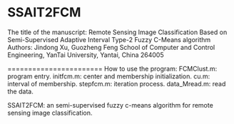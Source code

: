 # SSAIT2FCM
  
  The title of the manuscript: Remote Sensing Image Classification Based on Semi-Supervised Adaptive Interval Type-2 Fuzzy C-Means algorithm
  Authors: Jindong Xu, Guozheng Feng
  School of Computer and Control Engineering, YanTai University, Yantai, China 264005
  
 =======================  How to use the program:
  FCMClust.m: program entry.
  initfcm.m: center and membership initialization.
  cu.m: interval of membership.
  stepfcm.m: iteration process.
  data_Mread.m: read the data.
  
  SSAIT2FCM: an semi-supervised fuzzy c-means algorithm for remote sensing image classification.


